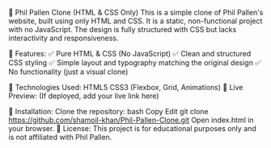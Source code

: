 🎨 Phil Pallen Clone (HTML & CSS Only)
This is a simple clone of Phil Pallen's website, built using only HTML and CSS. It is a static, non-functional project with no JavaScript. The design is fully structured with CSS but lacks interactivity and responsiveness.

📌 Features:
✅ Pure HTML & CSS (No JavaScript)
✅ Clean and structured CSS styling
✅ Simple layout and typography matching the original design
✅ No functionality (just a visual clone)

🚀 Technologies Used:
HTML5
CSS3 (Flexbox, Grid, Animations)
🔗 Live Preview:
(If deployed, add your live link here)

📁 Installation:
Clone the repository:
bash
Copy
Edit
git clone https://github.com/shamoil-khan/Phil-Pallen-Clone.git
Open index.html in your browser.
📜 License:
This project is for educational purposes only and is not affiliated with Phil Pallen.
